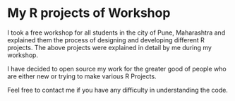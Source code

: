 # My R projects of Workshop

I took a free workshop for all students in the city of Pune, Maharashtra and explained them the process of designing and developing different R projects. The above projects were explained in detail
 by me during my workshop.

I have decided to open source my work for the greater good of people who are either new or trying to make various R Projects.

Feel free to contact me if you have any difficulty in understanding the code.
